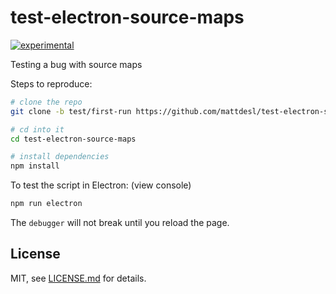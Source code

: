 # test-electron-source-maps

[![experimental](http://badges.github.io/stability-badges/dist/experimental.svg)](http://github.com/badges/stability-badges)

Testing a bug with source maps

Steps to reproduce:

```sh
# clone the repo
git clone -b test/first-run https://github.com/mattdesl/test-electron-source-maps.git

# cd into it
cd test-electron-source-maps

# install dependencies
npm install
```

To test the script in Electron: (view console)

```sh
npm run electron
```

The `debugger` will not break until you reload the page.

## License

MIT, see [LICENSE.md](http://github.com/mattdesl/test-electron-source-maps/blob/master/LICENSE.md) for details.
